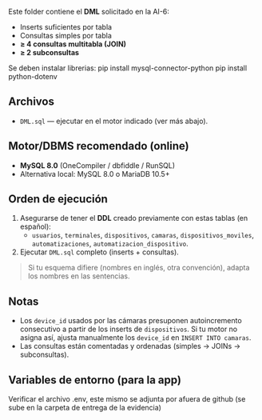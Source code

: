 Este folder contiene el **DML** solicitado en la AI-6:
- Inserts suficientes por tabla
- Consultas simples por tabla
- **≥ 4 consultas multitabla (JOIN)**
- **≥ 2 subconsultas**

Se deben instalar librerias:
pip install mysql-connector-python
pip install python-dotenv

## Archivos
- `DML.sql` — ejecutar en el motor indicado (ver más abajo).

## Motor/DBMS recomendado (online)
- **MySQL 8.0** (OneCompiler / dbfiddle / RunSQL)
- Alternativa local: MySQL 8.0 o MariaDB 10.5+

## Orden de ejecución
1. Asegurarse de tener el **DDL** creado previamente con estas tablas (en español):
   - `usuarios`, `terminales`, `dispositivos`, `camaras`, `dispositivos_moviles`,
     `automatizaciones`, `automatizacion_dispositivo`.
2. Ejecutar `DML.sql` completo (inserts + consultas).

> Si tu esquema difiere (nombres en inglés, otra convención), adapta los nombres en las sentencias.

## Notas
- Los `device_id` usados por las cámaras presuponen autoincremento consecutivo a partir de los inserts de `dispositivos`. Si tu motor no asigna así, ajusta manualmente los `device_id` en `INSERT INTO camaras`.
- Las consultas están comentadas y ordenadas (simples → JOINs → subconsultas).

## Variables de entorno (para la app)
Verificar el archivo .env, este mismo se adjunta por afuera de github (se sube en la carpeta de entrega de la evidencia)
